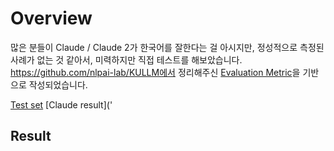 # Overview
많은 분들이 Claude / Claude 2가 한국어를 잘한다는 걸 아시지만, 정성적으로 측정된 사례가 없는 것 같아서, 미력하지만 직접 테스트를 해보았습니다.
https://github.com/nlpai-lab/KULLM에서 정리해주신 [Evaluation Metric]('https://github.com/nlpai-lab/KULLM#evaluation')을 기반으로 작성되었습니다.

[Test set]('https://github.com/nlpai-lab/KULLM/blob/master/data/user_oriented_instructions_eval.jsonl')
[Claude result]('

## Result
